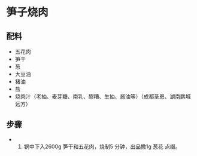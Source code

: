 # 笋子烧肉

## 配料

- 五花肉
- 笋干
- 葱
- 大豆油
- 猪油
- 盐
- 烧肉汁（老抽、麦芽糖、南乳、醪糟、生抽、酱油等）（成都圣恩、湖南鹏城远方）

## 步骤

- 1. 锅中下入2600g 笋干和五花肉，烧制5 分钟，出品撒1g 葱花
     点缀。